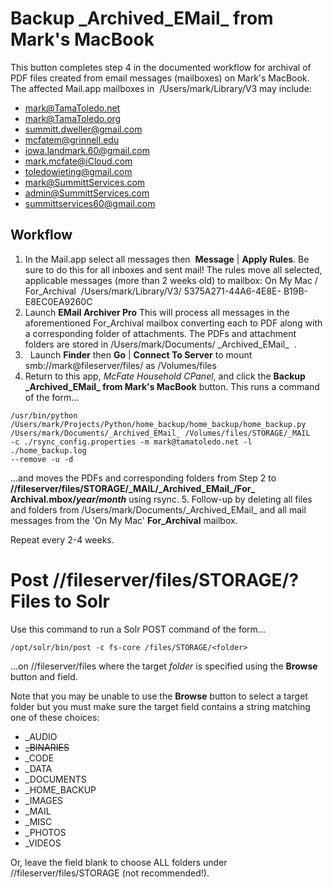 # Backup \_Archived\_EMail_ from Mark's MacBook

This button completes step 4 in the documented workflow for archival of PDF files created from email
messages (mailboxes) on Mark's MacBook.
The affected Mail.app mailboxes in  /Users/mark/Library/V3 may include:

  * mark@TamaToledo.net
  * mark@TamaToledo.org
  * summitt.dweller@gmail.com
  * mcfatem@grinnell.edu
  * iowa.landmark.60@gmail.com
  * mark.mcfate@iCloud.com 
  * toledowieting@gmail.com
  * mark@SummittServices.com
  * admin@SummittServices.com 
  * summittservices60@gmail.com  

## Workflow
  1. In the Mail.app select all messages then  **Message** | **Apply Rules**.
  Be sure to do this for all inboxes and sent mail!
  The rules move all selected, applicable messages (more than 2 weeks old) to
  mailbox: On My Mac /
  For_Archival  /Users/mark/Library/V3/ 5375A271-44A6-4E8E-
B19B-E8EC0EA9260C 
  2. Launch **EMail Archiver Pro**
  This will process all messages in the aforementioned For_Archival mailbox
  converting each to PDF along with a corresponding folder of attachments.  The
  PDFs and attachment folders are stored in
  /Users/mark/Documents/ \_Archived\_EMail_  .
  3.   Launch **Finder** then **Go** | **Connect To Server** to mount
  smb://mark@fileserver/files/ as /Volumes/files
  4. Return to this app, *McFate Household CPanel*, and click the **Backup
  \_Archived\_EMail_ from Mark's MacBook** button.
  This runs a command of the form...
  ```
  /usr/bin/python /Users/mark/Projects/Python/home_backup/home_backup/home_backup.py
  /Users/mark/Documents/_Archived_EMail_ /Volumes/files/STORAGE/_MAIL
  -c ./rsync_config.properties -m mark@tamatoledo.net -l ./home_backup.log
  --remove -u -d
  ```
  ...and moves the PDFs and corresponding folders from Step 2 to
  **//fileserver/files/STORAGE/\_MAIL/\_Archived\_EMail\_/For_ Archival.mbox/_year_/_month_** using rsync.
  5. Follow-up by deleting all files and folders from
  /Users/mark/Documents/\_Archived\_EMail_ and all mail messages from the
  'On My Mac' **For_Archival** mailbox.

  Repeat every 2-4 weeks.

# Post //fileserver/files/STORAGE/? Files to Solr

Use this command to run a Solr POST command of the form...
```
/opt/solr/bin/post -c fs-core /files/STORAGE/<folder>
```
...on //fileserver/files where the target _folder_ is specified using the **Browse** button and field.

Note that you may be unable to use the **Browse** button to select a target folder but you must make sure the target field contains a string matching one of these choices:
  * _AUDIO
  * ~~_BINARIES~~
  * _CODE
  * _DATA
  * _DOCUMENTS
  * _HOME_BACKUP
  * _IMAGES
  * _MAIL
  * _MISC
  * _PHOTOS
  * _VIDEOS

  Or, leave the field blank to choose ALL folders under //fileserver/files/STORAGE (not recommended!).
